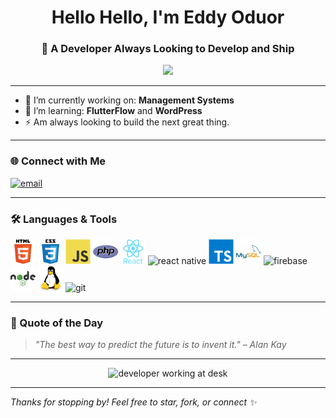 <h1 align="center">Hello Hello, I'm Eddy Oduor</h1>
<h3 align="center">🚀 A Developer Always Looking to Develop and Ship</h3>

<p align="center">
  <img src="https://readme-typing-svg.demolab.com/?lines=Full-Stack%20Developer;React%20%2F%20React%20Native%20Enthusiast;PHP%20%7C%20JS%20%7C%20MySQL%20%7C%20Firebase;Always%20Learning%20Something%20New!&center=true&width=500&height=50">
</p>

---

- 🔭 I’m currently working on: **Management Systems**  
- 🌱 I’m learning: **FlutterFlow** and **WordPress**   
- ⚡  Am always looking to build the next great thing. 

---

### 🌐 Connect with Me

<p align="left">
  <a href="mailto:eddyoduor364@gmail.com">
    <img src="https://img.shields.io/badge/Gmail-eddyoduor364@gmail.com-red?style=for-the-badge&logo=gmail&logoColor=white" alt="email" />
  </a>
  <!-- Optional social links -->
  <!--
  <a href="https://linkedin.com/in/yourlinkedin" target="_blank"><img src="https://img.shields.io/badge/LinkedIn-Connect-blue?style=for-the-badge&logo=linkedin" /></a>
  -->
</p>

---

### 🛠️ Languages & Tools

<p align="left">
  <img src="https://raw.githubusercontent.com/devicons/devicon/master/icons/html5/html5-original-wordmark.svg" alt="html5" width="40" height="40"/>
  <img src="https://raw.githubusercontent.com/devicons/devicon/master/icons/css3/css3-original-wordmark.svg" alt="css3" width="40" height="40"/>
  <img src="https://raw.githubusercontent.com/devicons/devicon/master/icons/javascript/javascript-original.svg" alt="javascript" width="40" height="40"/>
  <img src="https://raw.githubusercontent.com/devicons/devicon/master/icons/php/php-original.svg" alt="php" width="40" height="40"/>
  <img src="https://raw.githubusercontent.com/devicons/devicon/master/icons/react/react-original-wordmark.svg" alt="react" width="40" height="40"/>
  <img src="https://reactnative.dev/img/header_logo.svg" alt="react native" width="40" height="40"/>
  <img src="https://raw.githubusercontent.com/devicons/devicon/master/icons/typescript/typescript-original.svg" alt="typescript" width="40" height="40"/>
  <img src="https://raw.githubusercontent.com/devicons/devicon/master/icons/mysql/mysql-original-wordmark.svg" alt="mysql" width="40" height="40"/>
  <img src="https://www.vectorlogo.zone/logos/firebase/firebase-icon.svg" alt="firebase" width="40" height="40"/>
  <img src="https://raw.githubusercontent.com/devicons/devicon/master/icons/nodejs/nodejs-original-wordmark.svg" alt="nodejs" width="40" height="40"/>
  <img src="https://raw.githubusercontent.com/devicons/devicon/master/icons/linux/linux-original.svg" alt="linux" width="40" height="40"/>
  <img src="https://www.vectorlogo.zone/logos/git-scm/git-scm-icon.svg" alt="git" width="40" height="40"/>
</p>

---

### 🧠 Quote of the Day

> _"The best way to predict the future is to invent it." – Alan Kay_

---

<p align="center">
  <img src="https://media.giphy.com/media/qgQUggAC3Pfv687qPC/giphy.gif" width="400" alt="developer working at desk" />
</p>

---

_Thanks for stopping by! Feel free to star, fork, or connect ✨_
